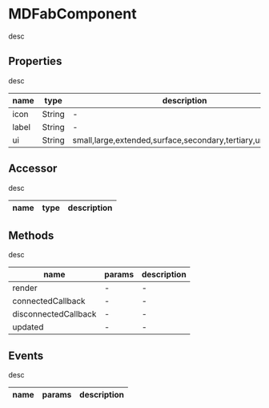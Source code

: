 # MDFabComponent
desc 

## Properties
desc 

name|type|description
---|---|---
icon|String|-
label|String|-
ui|String|small,large,extended,surface,secondary,tertiary,unelevated

## Accessor
desc 

name|type|description
---|---|---

## Methods
desc 

name|params|description
---|---|---
render|-|-
connectedCallback|-|-
disconnectedCallback|-|-
updated|-|-

## Events
desc 

name|params|description
---|---|---

